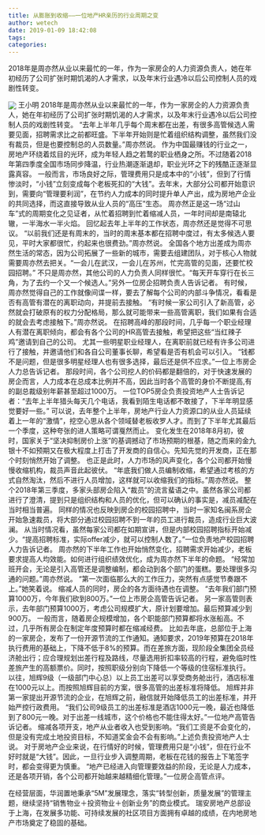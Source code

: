```yaml
---
title: 从膨胀到收缩——一位地产HR亲历的行业周期之变
author: wetech
date: 2019-01-09 18:42:08
tags: 
categories: 
---
```

2018年是周亦然从业以来最忙的一年，作为一家房企的人力资源负责人，她在年初经历了公司扩张时期饥渴的人才需求，以及年末行业遇冷以后公司控制人员的戏剧性转变。
<!-- more -->
<img align="center" border="0" src="https://imgcdn.yicai.com/uppics/images/2019/01/2065bb65c1d202dc5c4bddbd60b1ffa7.jpg" />
王小明
2018年是周亦然从业以来最忙的一年，作为一家房企的人力资源负责人，她在年初经历了公司扩张时期饥渴的人才需求，以及年末行业遇冷以后公司控制人员的戏剧性转变。
“去年上半年几乎每个周末都在出差，有很多高管候选人需要见面，招聘需求比之前都旺盛。下半年开始则是忙着组织结构调整，虽然我们没有裁员，但是也要控制总的人员数量。”周亦然说。
作为中国最赚钱的行业之一，房地产环绕着炫目的光环，成为年轻人趋之若鹜的职业栖身之所。不过随着2018年第四季度全国市场同步降温，行业热潮逐渐退却，职业光环之下的残酷正逐渐显露真容。
一般而言，市场良好之际，管理费用只是成本中的“小钱”，但到了行情惨淡时，“小钱”立刻变成每个老板死扣的“大钱”。去年末，大部分公司都开始意识到，需要向“管理要利润”，在节约人力成本的同时提升单人产出，成为房地产企业的共同选择，而这直接导致从业人员的“高压”生态。
周亦然正是这一场“过山车”式的周期变化之见证者，从忙着招聘到忙着缩减人员，一年时间却是南辕北辙，一半海水一半火焰。
回忆起去年上半年的工作状态，周亦然还是觉得不可思议。
“以前我们还是有周末的，当时的周末基本都在招聘中度过，有太多候选人要见，平时大家都很忙，约起来也很费劲。”周亦然说。
全国各个地方出差成为周亦然生活的常态，因为公司拓展了一些新的城市，需要去组建团队，对于核心人物就需要周亦然去把关。“一会儿在武汉，一会儿在苏州，忙完高管的见面，还要忙校园招聘。”
不只是周亦然，其他公司的人力负责人同样很忙。“每天开车穿行在长三角，为了去约一个又一个候选人。”另外一位房企招聘负责人告诉记者。
有时候，周亦然觉得自己的工作就像间谍一样，要去了解每个公司的内部斗争情况，看看是否有高管有潜在的离职动向，并提前去接触。
“有时候一家公司引入了新高管，必然就会打破原有的权力分配格局，那么就可能带来一些高管离职，我们如果有合适的就会去考虑接触下。”周亦然说。
在招聘高峰的那段时间，几乎每一个职业经理人有潜在离职倾向，都会有各个公司的HR高管去接触，希望把这些“当红辣子鸡”邀请到自己的公司。
尤其一些明星职业经理人，在离职前就已经有许多公司进行了接触，并邀请他们和各自公司董事长聊，希望看是否有机会可以引入。
“钱都不是问题，但是很多明星经理人也有很多选择，最后还是供不应求。”一位上市房企人力总告诉记者。
那段时间，各个公司挖人的价码都是翻倍的，对于快速发展的房企而言，人力成本在总成本比例并不高，因此当时各个高管的身价不断提高,有的副总裁级别年薪甚至超过1000万。
一位TOP5房企负责投资地产人士告诉记者：“去年上半年猎头每天几个电话，我看到陌生电话都不敢接了，下半年明显感觉要好一些。”
可以说，去年整个上半年，房地产行业人力资源口的从业人员延续着上一年的“激情”，挖空心思从各个领域替老板收罗人才。而到了下半年尤其最后一个季度，这种夸张的进人策略可谓戛然而止。
变化发生在2018年8月初，彼时，国家关于“坚决抑制房价上涨”的基调撼动了市场预期的根基，随之而来的金九银十不如预期又在极大程度上打击了开发商的自信心。先知先觉的开发商，正在那个时刻悄然开始了调整。
也正是此时，人力市场的风声变化，各个公司都开始慢慢收缩机构，裁员声音此起彼伏。
“年底我们做人员编制收缩，希望通过考核的方式自然淘汰，然后不进行人员增加，这样就可以收缩我们的指标。”周亦然说。
整个2018年第三季度，多家头部房企陷入“裁员”的流言蜚语之中。虽然各家公司都进行了澄清，提到只是组织结构和人员的优化，但可以确认的事实是，减员减配在当时相当普遍。
同样的情况也反映到房企的校园招聘中，当时一家知名闽系房企开始急速裁员，将大部分通过校园招聘不到一年的员工进行裁员，造成行业巨大波澜。
从当时情况看，虽然每家公司都在如期宣讲，但是内部校园招聘指标开始减少。“提高招聘标准，实际offer减少，就可以控制人数了。”一位负责地产校园招聘人力告诉记者。
周亦然的下半年工作也开始悄然变化，招聘需求开始减少，老板要求提高人均效能。如何进行组织绩效优化，成为周亦然下半年的命题。
“经常加班开会，无论是引入高管还是调整编制，都会动到各个部门的蛋糕。要处理很多沟通的问题。”周亦然说。
“第一次面临那么大的工作压力，突然有点感觉节奏跟不上。”她笑着说。
缩减人员的同时，房企的各方面待遇也在调整。
“去年我们部门预算1000万，今年我们砍到800万。”一位上市房企高管告诉记者。
另一家高管则表示，去年部门预算1000万，考虑公司规模扩大，原计划要增加。最后预算减少到900万。
一般而言，随着房企规模增加，各个职能部门预算都将水涨船高。不过，几乎所有房企在制定年度预算时都在缩减经费。
比如去年底，总部位于上海的一家房企，发布了一份开源节流的工作通知。通知要求，2019年预算在2018年执行费用的基础上，下降不低于8%的预算。而在差旅方面，现阶段全集团全员经济舱出行；应合理规划出差行程及路线，尽量选用折扣率较高的行程，避免临时性差旅产生的高额票价。同时，按照职级分别向下降低一个等级的住宿标准执行。
以往，旭辉9级（一级部门中心总）以上员工出差可以享受商务舱出行，酒店标准在1000元以上。而按照旭辉目前的方案，很多高管的出差标准将降低。
旭辉并非第一家提出开源节流的企业，在旭辉之前，融信就开始降低员工的出差标准，并开始严控行政费用。
“我们公司9级员工的出差标准是酒店1000元一晚，最近也降低到了800元一晚。对于出差一线城市，这个价格也不能住得太好。”一位地产高管告诉记者。
缩减各项开支，地产从业者收入也受到影响。“我们工资是不会变化的，但是没有完成土地投资目标，不知道奖金会不会有影响。”上述负责投资地产人士说。
对于房地产企业来说，在行情好的时候，管理费用只是“小钱”，但在行业不好时就是“大钱”。因此，一旦行业步入调整周期，老板在花钱的报告上下笔签字时，都会变得更为慎重。
“地产已经进入向管理要效益的阶段，无论是人力成本，还是各项开销，各个公司都开始越来越精细化管理。”一位房企高管点评。
 
 
在经营层面，华润置地秉承“5M”发展理念，落实“转型创新，质量发展”的管理主题，继续坚持“销售物业＋投资物业＋创新业务”的商业模式。
瑞安房地产总部设于上海，在发展多功能、可持续发展的社区项目方面拥有卓越的成绩，在内地房地产市场奠定了稳固的基础。
